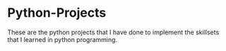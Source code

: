 # Python-Projects
These are the python projects that I have done to implement the skillsets that I learned in python programming.
